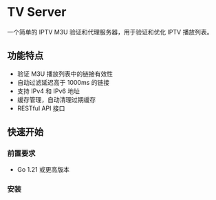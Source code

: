 # TV Server

一个简单的 IPTV M3U 验证和代理服务器，用于验证和优化 IPTV 播放列表。

## 功能特点

- 验证 M3U 播放列表中的链接有效性
- 自动过滤延迟高于 1000ms 的链接
- 支持 IPv4 和 IPv6 地址
- 缓存管理，自动清理过期缓存
- RESTful API 接口

## 快速开始

### 前置要求

- Go 1.21 或更高版本

### 安装
